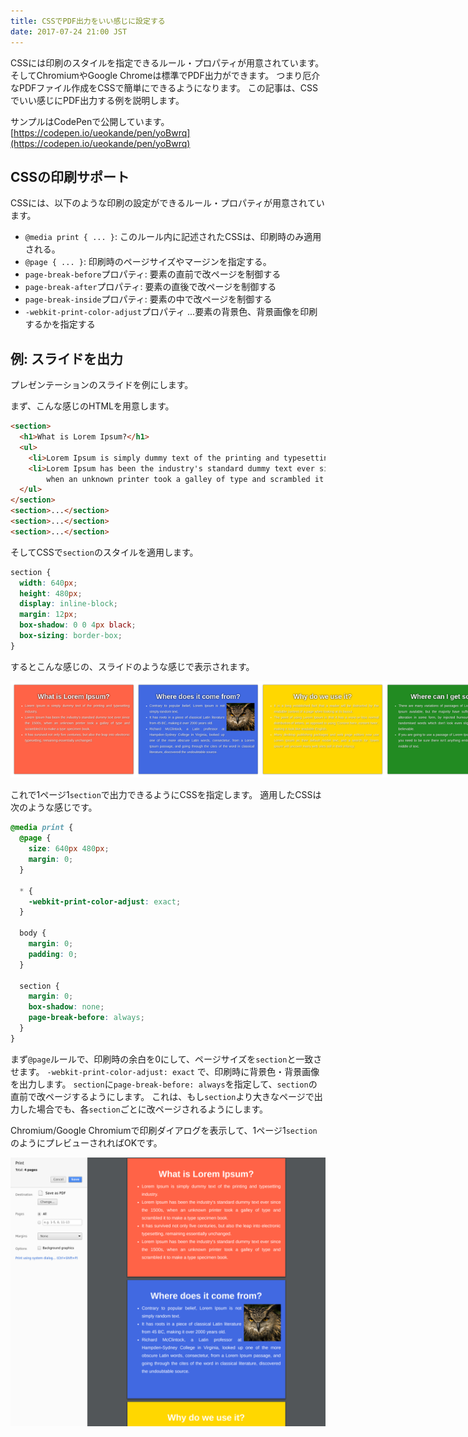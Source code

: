 ```yaml
---
title: CSSでPDF出力をいい感じに設定する
date: 2017-07-24 21:00 JST
---
```


CSSには印刷のスタイルを指定できるルール・プロパティが用意されています。
そしてChromiumやGoogle Chromeは標準でPDF出力ができます。
つまり厄介なPDFファイル作成をCSSで簡単にできるようになります。
この記事は、CSSでいい感じにPDF出力する例を説明します。

サンプルはCodePenで公開しています。  
[https://codepen.io/ueokande/pen/yoBwrq](https://codepen.io/ueokande/pen/yoBwrq)

CSSの印刷サポート
-----------------

CSSには、以下のような印刷の設定ができるルール・プロパティが用意されています。

- `@media print { ... }`: このルール内に記述されたCSSは、印刷時のみ適用される。
- `@page { ... }`: 印刷時のページサイズやマージンを指定する。
- `page-break-before`プロパティ: 要素の直前で改ページを制御する
- `page-break-after`プロパティ: 要素の直後で改ページを制御する
- `page-break-inside`プロパティ: 要素の中で改ページを制御する
- `-webkit-print-color-adjust`プロパティ ...要素の背景色、背景画像を印刷するかを指定する

例: スライドを出力
------------------

プレゼンテーションのスライドを例にします。

まず、こんな感じのHTMLを用意します。


```html
<section>
  <h1>What is Lorem Ipsum?</h1>
  <ul>
    <li>Lorem Ipsum is simply dummy text of the printing and typesetting industry.</li>
    <li>Lorem Ipsum has been the industry's standard dummy text ever since the 1500s,
        when an unknown printer took a galley of type and scrambled it to make a type specimen book.</li>
  </ul>
</section>
<section>...</section>
<section>...</section>
<section>...</section>
```

そしてCSSで`section`のスタイルを適用します。

```css
section {
  width: 640px;
  height: 480px;
  display: inline-block;
  margin: 12px;
  box-shadow: 0 0 4px black;
  box-sizing: border-box;
}
```

するとこんな感じの、スライドのような感じで表示されます。

[<img style='min-width:800px; max-width:100%; height:auto' alt='Browser preview' src='browser.png' >](browser.png)

これで1ページ1`section`で出力できるようにCSSを指定します。
適用したCSSは次のような感じです。

```css
@media print {
  @page {
    size: 640px 480px;
    margin: 0;
  }

  * {
    -webkit-print-color-adjust: exact;
  }

  body {
    margin: 0;
    padding: 0;
  }

  section {
    margin: 0;
    box-shadow: none;
    page-break-before: always;
  }
}
```

まず`@page`ルールで、印刷時の余白を0にして、ページサイズを`section`と一致させます。
`-webkit-print-color-adjust: exact` で、印刷時に背景色・背景画像を出力します。
`section`に`page-break-before: always`を指定して、`section`の直前で改ページするようにします。
これは、もし`section`より大きなページで出力した場合でも、各`section`ごとに改ページされるようにします。

Chromium/Google Chromiumで印刷ダイアログを表示して、1ページ1`section`のようにプレビューされればOKです。

[<img style='width:768px; height:auto' alt='Print preview' src='print.png' >](print.png)
